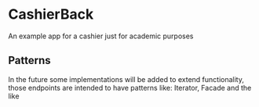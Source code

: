# CashierBack
An example app for a cashier just for academic purposes

## Patterns
In the future some implementations will be added to extend functionality, those endpoints are intended to have patterns like: Iterator, Facade and the like
